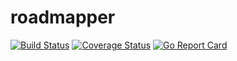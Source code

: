 # roadmapper

[![Build Status](https://travis-ci.com/peteraba/roadmapper.svg?branch=master)](https://travis-ci.com/peteraba/roadmapper)
[![Coverage Status](https://coveralls.io/repos/github/peteraba/roadmapper/badge.svg?branch=master)](https://coveralls.io/github/peteraba/roadmapper?branch=master)
[![Go Report Card](https://goreportcard.com/badge/github.com/peteraba/roadmapper)](https://goreportcard.com/report/github.com/peteraba/roadmapper)
